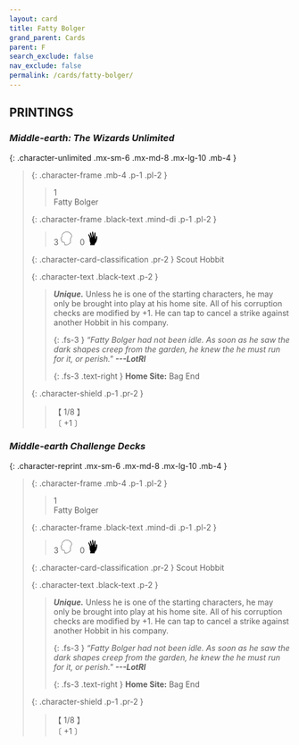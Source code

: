 ```yaml
---
layout: card
title: Fatty Bolger
grand_parent: Cards
parent: F
search_exclude: false
nav_exclude: false
permalink: /cards/fatty-bolger/
---
```


## PRINTINGS


### _Middle-earth: The Wizards Unlimited_

{: .character-unlimited .mx-sm-6 .mx-md-8 .mx-lg-10 .mb-4 }
> {: .character-frame .mb-4 .p-1 .pl-2 }
> > <div class="card-mp">1</div>
> > <div class="character-card-name">Fatty Bolger</div>
>
> {: .character-frame .black-text .mind-di .p-1 .pl-2 }
> > 3 ![](/assets/images/mind.svg)&emsp;0 ![](/assets/images/di.svg)
>
> {: .character-card-classification .pr-2 }
> Scout Hobbit
>
> {: .character-text .black-text .p-2 }
> > _**Unique.**_ Unless he is one of the starting characters, he may only be brought into play at his home site. All of his corruption checks are modified by +1. He can tap to cancel a strike against another Hobbit in his company. 
> > 
> > {: .fs-3 } 
> > _“Fatty Bolger had not been idle. As soon as he saw the dark shapes creep from the garden, he knew the he must run for it, or perish."_ ***---&#65279;LotRI***  
> > 
> > {: .fs-3 .text-right } 
> > **Home Site:** Bag End 
>
> {: .character-shield .p-1 .pr-2 }
> > <div class="card-shield">【 1/8 】</div>
> > <div class="card-corruption">〔 +1 〕</div>

### _Middle-earth Challenge Decks_

{: .character-reprint .mx-sm-6 .mx-md-8 .mx-lg-10 .mb-4 }
> {: .character-frame .mb-4 .p-1 .pl-2 }
> > <div class="card-mp">1</div>
> > <div class="character-card-name">Fatty Bolger</div>
>
> {: .character-frame .black-text .mind-di .p-1 .pl-2 }
> > 3 ![](/assets/images/mind.svg)&emsp;0 ![](/assets/images/di.svg)
>
> {: .character-card-classification .pr-2 }
> Scout Hobbit
>
> {: .character-text .black-text .p-2 }
> > _**Unique.**_ Unless he is one of the starting characters, he may only be brought into play at his home site. All of his corruption checks are modified by +1. He can tap to cancel a strike against another Hobbit in his company. 
> > 
> > {: .fs-3 } 
> > _“Fatty Bolger had not been idle. As soon as he saw the dark shapes creep from the garden, he knew the he must run for it, or perish."_ ***---&#65279;LotRI***  
> > 
> > {: .fs-3 .text-right } 
> > **Home Site:** Bag End 
>
> {: .character-shield .p-1 .pr-2 }
> > <div class="card-shield">【 1/8 】</div>
> > <div class="card-corruption">〔 +1 〕</div>
